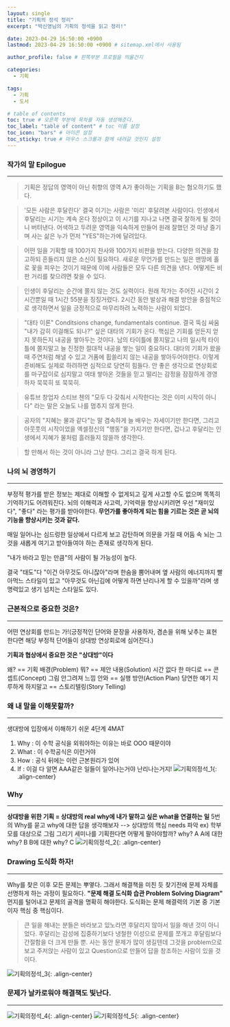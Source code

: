 ```yaml
---
layout: single
title: "기획의 정석 정리"
excerpt: "박신영님의 기획의 정석을 읽고 정리!"

date: 2023-04-29 16:50:00 +0900
lastmod: 2023-04-29 16:50:00 +0900 # sitemap.xml에서 사용됨

author_profile: false # 왼쪽부분 프로필을 띄울건지

categories:
  - 기획

tags:
  - 기획
  - 도서

# table of contents
toc: true # 오른쪽 부분에 목차를 자동 생성해준다.
toc_label: "table of content" # toc 이름 설정
toc_icon: "bars" # 아이콘 설정
toc_sticky: true # 마우스 스크롤과 함께 내려갈 것인지 설정
---
```


### 작가의 말 Epilogue

---

> 기획은 정답의 영역이 아닌 취향의 영역 A가 좋아하는 기획을 B는 혐오하기도 했다.

> '모든 사람은 후달린다' 결국 이기는 사람은 '미리' 후달려본 사람이다.
> 인생에서 후달리는 시기는 계속 온다 정상이고 이 시기를 지나고 나면 결국 잘하게 될 것이니 버텨낸다.
> 어색하고 두려운 영역을 익숙하게 만들어 원래 잘했던 것 마냥 즐기며 사는 삶은 누가 먼저 "YES"하는가에 달려있다.

> 어떤 일을 기획할 때 100가지 찬사와 100가지 비판을 받는다.
> 다양한 의견을 참고하되 흔들리지 않은 소신이 필요하다.
> 새로운 무언가를 만드는 일은 맨땅에 홀로 꽃을 피우는 것이기 때문에 이에 사람들은 모두 다른 의견을 낸다. 어떻게든 비판 거리를 찾으려면 찾을 수 있다.

> 인생이 후달리는 순간에 쫄지 않는 것도 실력이다.
> 원래 작가는 주어진 시간이 2시간뿐일 때 1시간 55분을 징징거렸다.
> 2시간 동안 발상과 해결 방안을 중점적으로 생각하면서 일을 긍정적으로 마무리하려 노력하는 사람이 되었다.

> "대타 이론" Conditsions change, fundamentals continue. 결국 뚝심 싸움
> "내가 감히 이걸해도 되나?" 싶은 대타의 기회가 온다.
> 핵심은 기회를 얻든지 얻지 못하든지 내공을 쌓아두는 것이다.
> 남의 타이틀에 쫄지말고 나의 일시적 타이틀에 쫄지말고 늘 진정한 절대적 내공을 쌓는 일이 중요하다.
> 대타의 기회가 왔을 때 주연처럼 해낼 수 있고 거품에 휩쓸리지 않는 내공을 쌓아두어야한다.
> 이렇게 준비해도 실제로 하려하면 심적으로 당연히 힘들다.
> 안 좋은 생각으로 연상회로를 마구잡이로 심지말고 여태 쌓아온 것들을 믿고 떨리는 감정을 잠잠하게 경영하자 묵묵히 또 묵묵히.

> 유튜브 창업자 스티브 첸의 "모두 다 갖춰서 시작한다는 것은 이미 시작이 아니다" 라는 말은 오늘도 나를 멈추지 않게 한다.

> 공자의 "지혜는 물과 같다"는 말 겸속하게 늘 배우는 자세이기만 한다면, 그리고 아웃풋의 시작이었을 엑셀정신의 "행동"을 가지기만 한다면, 겁나고 후달리는 인생에서 지혜가 물처럼 흘러들지 않을까 생각한다.

> 할 만해서 하는 것이 아니라 그냥 한다. 그리고 결국 하게 된다.

### 나의 뇌 경영하기

---

부정적 평가를 받은 정보는 제대로 이해할 수 없게되고 깊게 사고할 수도 없으며 똑똑히 기억하기도 어려워진다.
뇌의 이해력과 사고력, 기억력을 향상시키려면 우선 "재미있다", "좋다" 라는 평가를 받아야한다.
**무언가를 좋아하게 되는 힘을 기르는 것은 곧 뇌의 기능을 향상시키는 것과 같다.**

매일 일어나는 심드렁한 일상에서 다르게 보고 감탄하며 의문을 가질 때 어둠 속 뇌는 그것을 새롭게 여기고 받아들여야 하는 존재로 생각하게 된다.

"내가 바라고 믿는 만큼"의 사람이 될 가능성이 높다.

결국 "태도"다 "이건 아무것도 아니잖아"라며 한숨을 뿜어내며 옆 사람의 에너지까지 빨아먹느 스타일이 있고 "아무것도 아닌김에 어떻게 하면 난리나게 할 수 있을까"라며 생명력있고 생기 넘치는 스타일도 있다.

### 근본적으로 중요한 것은?

---

어떤 연상회를 만드는 가!(긍정적인 단어와 문장을 사용하자, 겸손을 위해 낮추는 표현 한다면 해당 부정적 단어들이 상대방 연상회로에 심어진다.)

**기획과 협상에서 중요한 것은 "상대방"이다**

왜? == 기획 배경(Problem)
뭐? == 제안 내용(Solution)
시간 없다 한 마디로 == 콘셉트(Concept)
그림 안그려져 느낌 안와 == 실행 방안(Action Plan)
당연한 얘기 지루하게 하지말고 == 스토리텔링(Story Telling)

### 왜 내 말을 이해못할까?

---

생대방에 입장에서 이해하기 쉬운 4단계
4MAT

1. Why : 이 수학 공식을 외워야하는 이유는 바로 OOO 때문이야
2. What : 이 수학공식은 이런거야
3. How : 공식 뒤에는 이런 근본원리가 있어
4. If : 이걸 다 알면 AAA같은 일들이 일어나는거야 난리나는거지!
   ![기획의정석_1](https://namu-tree-kim.github.io/assets/images/기획정석_1.png "기획의정석_1"){: .align-center}

### Why

---

**상대방을 위한 기획 = 상대방의 real why에 내가 말하고 싶은 what을 연결하는 일**
5번의 Why를 묻고 why에 대한 답을 생각해보자 --> 상대방의 핵심 needs 파악
ex) 학부모를 대상으로 그림 그리기 세미나를 기획한다면 어떻게 팔아야할까?
why?
A
A에 대한 why?
B
B에 대한 why?
C
![기획의정석_2](https://namu-tree-kim.github.io/assets/images/기획정석_2.png "기획의정석_2"){: .align-center}

### Drawing 도식화 하자!

---

Why를 찾은 이후 모든 문제는 뿌옇다. 그래서 해결책을 미친 듯 찾기전에 문제 자체를 선명하게 하는 과정이 필요하다. **"문제 해결 도식화 습관 Problem Solving Diagram"**
먼지를 털어내고 문제의 골격을 명확히 해야한다.
도식화는 문제 해결력의 기본 중 기본이자 핵심 중 핵심이다.

> 큰 일을 해내는 분들은 바라보고 있노라면 후달리지 않아서 일을 해낸 것이 아니었다.
> 후달리는 감성에 집중하기보다 냉철한 이성으로 문제를 쪼개고 후달림보다 간절함을 더 크게 만들 뿐.
> 사는 동안 문제가 많이 생길텐데 그것을 problem으로 보고 주저앉는 사람이 있고
> Question으로 만들어 답을 창조하는 사람이 있을 것이다.

![기획의정석_3](https://namu-tree-kim.github.io/assets/images/기획정석_3.png "기획의정석_3"){: .align-center}

### 문제가 날카로워야 해결책도 빛난다.

---

![기획의정석_4](https://namu-tree-kim.github.io/assets/images/기획정석_4.png "기획의정석_4"){: .align-center}
![기획의정석_5](https://namu-tree-kim.github.io/assets/images/기획정석_5.png "기획의정석_5"){: .align-center}
